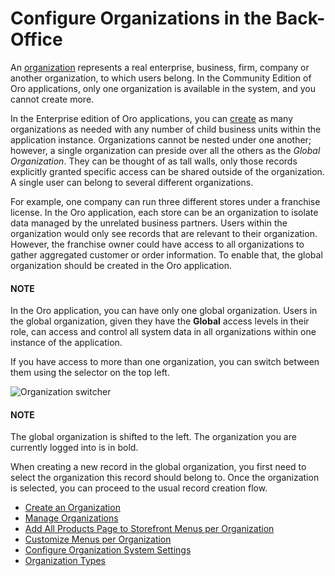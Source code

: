 <a id="user-management-organizations"></a>

<a id="user-ee-multi-org"></a>

<a id="user-ee-multi-org-system"></a>

# Configure Organizations in the Back-Office

An [organization](../../../../glossary.md#term-Organization) represents a real enterprise, business, firm, company or another organization, to which users belong. In the Community Edition of Oro applications, only one organization is available in the system, and you cannot create more.

In the Enterprise edition of Oro applications, you can [create](create.md#user-management-organization-create) as many organizations as needed with any number of child business units within the application instance. Organizations cannot be nested under one another; however, a single organization can preside over all the others as the *Global Organization*. They can be thought of as tall walls, only those records explicitly granted specific access can be shared outside of the organization. A single user can belong to several different organizations.

For example, one company can run three different stores under a franchise license. In the Oro application, each store can be an organization to isolate data managed by the unrelated business partners. Users within the organization would only see records that are relevant to their organization. However, the franchise owner could have access to all organizations to gather aggregated customer or order information. To enable that, the global organization should be created in the Oro application.

#### NOTE
In the Oro application, you can have only one global organization. Users in the global organization, given they have the **Global** access levels in their role, can access and control all system data in all organizations within one instance of the application.

If you have access to more than one organization, you can switch between them using the selector on the top left.

![Organization switcher](user/img/system/user_management/organization_selector.png)

#### NOTE
The global organization is shifted to the left. The organization you are currently logged into is in bold.

When creating a new record in the global organization, you first need to select the organization this record should belong to. Once the organization is selected, you can proceed to the usual record creation flow.

* [Create an Organization](create.md)
* [Manage Organizations](manage.md)
* [Add All Products Page to Storefront Menus per Organization](organization-all-products-menus.md)
* [Customize Menus per Organization](organization-frontend-menus.md)
* [Configure Organization System Settings](org-configuration/index.md)
* [Organization Types](organization-types.md)
